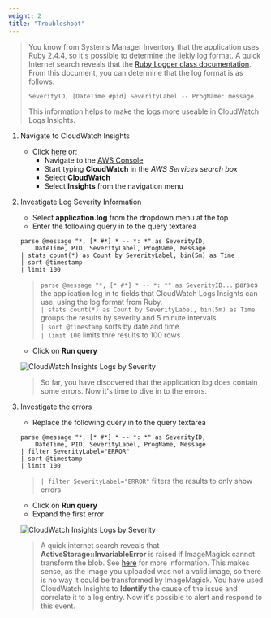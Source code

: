 ```yaml
---
weight: 2
title: "Troubleshoot"
---
```


> You know from Systems Manager Inventory that the application uses Ruby 2.4.4, so it's possible to determine the liekly log format. A quick Internet search reveals that the [Ruby Logger class documentation](https://ruby-doc.org/stdlib-2.4.4/libdoc/logger/rdoc/Logger.html). From this document, you can determine that the log format is as follows: 
>
> `SeverityID, [DateTime #pid] SeverityLabel -- ProgName: message`
>
> This information helps to make the logs more useable in CloudWatch Logs Insights.

1. Navigate to CloudWatch Insights
    - Click [here](https://eu-west-1.console.aws.amazon.com/cloudwatch/home?region=eu-west-1#logs-insights:) or: 
        - Navigate to the [AWS Console](https://eu-west-1.console.aws.amazon.com/console/home?region=eu-west-1)
        - Start typing **CloudWatch** in the *AWS Services search box*
        - Select **CloudWatch**
        - Select **Insights** from the navigation menu

1. Investigate Log Severity Information

    - Select **application.log** from the dropdown menu at the top
    - Enter the following query in to the query textarea

    ```
    parse @message "*, [* #*] * -- *: *" as SeverityID, 
        DateTime, PID, SeverityLabel, ProgName, Message
    | stats count(*) as Count by SeverityLabel, bin(5m) as Time
    | sort @timestamp
    | limit 100
    ```

    > `parse @message "*, [* #*] * -- *: *" as SeverityID...` parses the application log in to fields that CloudWatch Logs Insights can use, using the log format from Ruby.<br />
    > `| stats count(*) as Count by SeverityLabel, bin(5m) as Time` groups the results by severity and 5 minute intervals<br />
    > `| sort @timestamp` sorts by date and time<br />
    > `| limit 100` limits thre results to 100 rows

    - Click on **Run query**

    ![CloudWatch Insights Logs by Severity](../../images/severity.png)

    > So far, you have discovered that the application log does contain some errors. Now it's time to dive in to the errors. 
    
1. Investigate the errors

    - Replace the following query in to the query textarea

    ```
    parse @message "*, [* #*] * -- *: *" as SeverityID, 
        DateTime, PID, SeverityLabel, ProgName, Message
    | filter SeverityLabel="ERROR"
    | sort @timestamp
    | limit 100
    ```

    > `| filter SeverityLabel="ERROR"` filters the results to only show errors<br />

    - Click on **Run query**
    - Expand the first error

    ![CloudWatch Insights Logs by Severity](../../images/error.png)

    > A quick internet search reveals that **ActiveStorage::InvariableError** is raised if ImageMagick cannot transform the blob. See [here](https://api.rubyonrails.org/classes/ActiveStorage/Blob/Representable.html) for more information. This makes sense, as the image you uploaded was not a valid image, so there is no way it could be transformed by ImageMagick. You have used CloudWatch Insights to **Identify** the cause of the issue and correlate it to a log entry. Now it's possible to alert and respond to this event.





